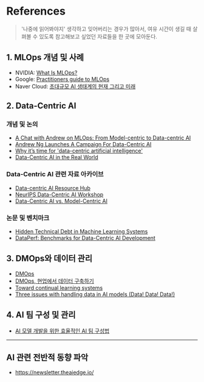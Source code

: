 # References

> '나중에 읽어봐야지' 생각하고 잊어버리는 경우가 많아서, 여유 시간이 생길 때 살펴볼 수 있도록 참고해보고 싶었던 자료들을 한 곳에 모아둔다.

## 1. MLOps 개념 및 사례
- NVIDIA: [What Is MLOps?](https://blogs.nvidia.com/blog/what-is-mlops/)
- Google: [Practitioners guide to MLOps](https://services.google.com/fh/files/misc/practitioners_guide_to_mlops_whitepaper.pdf)
- Naver Cloud: [초대규모 AI 생태계의 현재 그리고 미래](https://www.youtube.com/watch?v=GLsqFEwzvhE&list=LL&index=12)

## 2. Data-Centric AI
### 개념 및 논의
- [A Chat with Andrew on MLOps: From Model-centric to Data-centric AI](https://www.youtube.com/watch?v=06-AZXmwHjo&t=1805s)
- [Andrew Ng Launches A Campaign For Data-Centric AI](https://www.forbes.com/sites/gilpress/2021/06/16/andrew-ng-launches-a-campaign-for-data-centric-ai/?sh=5a43adfb74f5)
- [Why it’s time for 'data-centric artificial intelligence'](https://mitsloan.mit.edu/ideas-made-to-matter/why-its-time-data-centric-artificial-intelligence)
- [Data-Centric AI in the Real World](https://www.upstage.ai/feed/tech/data-centric-ai-in-the-real-world)


### Data-Centric AI 관련 자료 아카이브
- [Data-centric AI Resource Hub](https://datacentricai.org/)
- [NeurIPS Data-Centric AI Workshop](https://datacentricai.org/neurips21/)
- [Data-Centric AI vs. Model-Centric AI](https://dcai.csail.mit.edu/2024/data-centric-model-centric/)

### 논문 및 벤치마크
- [Hidden Technical Debt in Machine Learning Systems](https://proceedings.neurips.cc/paper_files/paper/2015/file/86df7dcfd896fcaf2674f757a2463eba-Paper.pdf)
- [DataPerf: Benchmarks for Data-Centric AI Development](https://arxiv.org/abs/2207.10062)

## 3. DMOps와 데이터 관리
- [DMOps](https://arxiv.org/abs/2301.01228)
- [DMOps, 현업에서 데이터 구축하기](https://www.content.upstage.ai/blog/tech/dmops-data-management-operation-and-recipes)
- [Toward continual learning systems](https://www.gantry.io/blog/toward-continual-learning-systems)
- [Three issues with handling data in AI models (Data! Data! Data!)](https://www.upstage.ai/feed/insight/why-is-data-labeling-important-for-ai)

## 4. AI 팀 구성 및 관리
- [AI 모델 개발을 위한 효율적인 AI 팀 구성법](https://www.content.upstage.ai/blog/tech/ai-modeling/how-to-create-ai-team)

---
## AI 관련 전반적 동향 파악
- https://newsletter.theaiedge.io/





